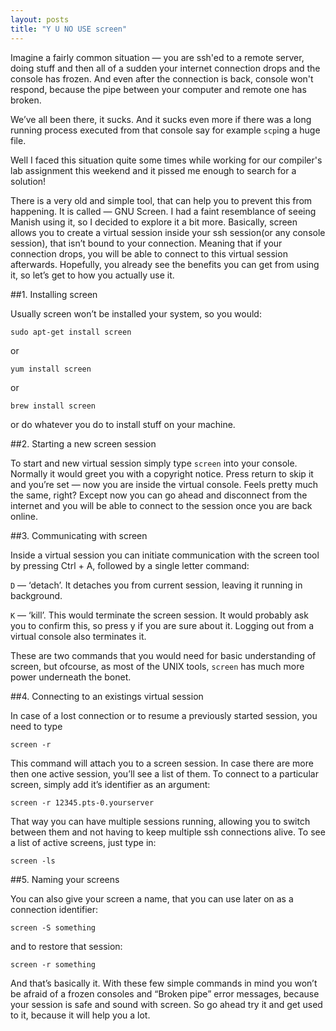 ```yaml
---
layout: posts
title: "Y U NO USE screen"
---
```


Imagine a fairly common situation — you are ssh'ed to a remote server, doing stuff and then all of a sudden your internet connection drops and the console has frozen. And even after the connection is back, console won't respond, because the pipe between your computer and remote one has broken.

We’ve all been there, it sucks. And it sucks even more if there was a long running process executed from that console say for example `scp`ing a huge file.


Well I faced this situation quite some times while working for our compiler's lab assignment this weekend and it pissed me enough to search for a solution!

There is a very old and simple tool, that can help you to prevent this from happening. It is called — GNU Screen. I had a faint resemblance of seeing Manish using it, so I decided to explore it a bit more. Basically, screen allows you to create a virtual session inside your ssh session(or any console session), that isn’t bound to your connection. Meaning that if your connection drops, you will be able to connect to this virtual session afterwards. Hopefully, you already see the benefits you can get from using it, so let’s get to how you actually use it. 




##1. Installing screen

Usually screen won’t be installed your system, so you would:

	sudo apt-get install screen

or

	yum install screen

or

	brew install screen

or do whatever you do to install stuff on your machine.


##2. Starting a new screen session

To start and new virtual session simply type `screen` into your console. Normally it would greet you with a copyright notice. Press return to skip it and you’re set — now you are inside the virtual console. Feels pretty much the same, right? Except now you can go ahead and disconnect from the internet and you will be able to connect to the session once you are back online.


##3. Communicating with screen

Inside a virtual session you can initiate communication with the screen tool by pressing Ctrl + A, followed by a single letter command:

`D` — ‘detach’. It detaches you from current session, leaving it running in background.
 
`K` — ‘kill’. This would terminate the screen session. It would probably ask you to confirm this, so press y if you are sure about it. Logging out from a virtual console also terminates it.

These are two commands that you would need for basic understanding of screen, but ofcourse, as most of the UNIX tools, `screen` has much more power underneath the bonet.


##4. Connecting to an existings virtual session

In case of a lost connection or to resume a previously started session, you need to type

	screen -r

This command will attach you to a screen session. In case there are more then one active session, you’ll see a list of them. To connect to a particular screen, simply add it’s identifier as an argument:

	screen -r 12345.pts-0.yourserver

That way you can have multiple sessions running, allowing you to switch between them and not having to keep multiple ssh connections alive. To see a list of active screens, just type in:

	screen -ls

##5. Naming your screens

You can also give your screen a name, that you can use later on as a connection identifier:

	screen -S something

and to restore that session:

	screen -r something

And that’s basically it. With these few simple commands in mind you won’t be afraid of a frozen consoles and “Broken pipe” error messages, because your session is safe and sound with screen. So go ahead try it and get used to it, because it will help you a lot.
